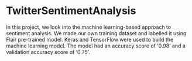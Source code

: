 # TwitterSentimentAnalysis
In this project, we look into the machine learning-based approach to sentiment analysis. We made our own training dataset and labelled it using Flair pre-trained model. Keras and TensorFlow were used to build the machine learning model. The model had an accuracy score of  ‘0.98’ and a validation accuracy score of ‘0.75’.
